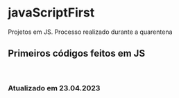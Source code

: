 # javaScriptFirst

Projetos em JS.
Processo realizado durante a quarentena             
          
## Primeiros códigos feitos em JS      
<br>  

### Atualizado em 23.04.2023
 
